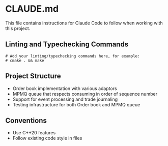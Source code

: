 # CLAUDE.md

This file contains instructions for Claude Code to follow when working with this project.

## Linting and Typechecking Commands
```
# Add your linting/typechecking commands here, for example:
# cmake . && make
```

## Project Structure
- Order book implementation with various adaptors
- MPMQ queue that respects consuming in order of sequence number
- Support for event processing and trade journaling
- Testing infrastructure for both Order book and MPMQ queue

## Conventions
- Use C++20 features
- Follow existing code style in files